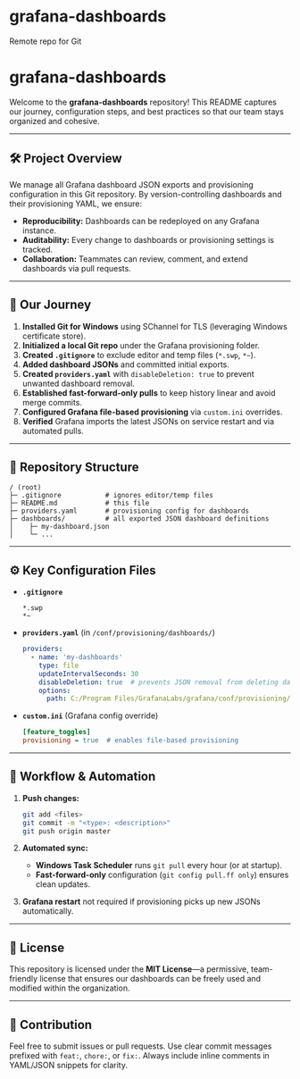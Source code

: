 # grafana-dashboards
Remote repo for Git
# grafana-dashboards

Welcome to the **grafana-dashboards** repository! This README captures our journey, configuration steps, and best practices so that our team stays organized and cohesive.

---

## 🛠️ Project Overview

We manage all Grafana dashboard JSON exports and provisioning configuration in this Git repository. By version-controlling dashboards and their provisioning YAML, we ensure:

* **Reproducibility:** Dashboards can be redeployed on any Grafana instance.
* **Auditability:** Every change to dashboards or provisioning settings is tracked.
* **Collaboration:** Teammates can review, comment, and extend dashboards via pull requests.

---

## 🚀 Our Journey

1. **Installed Git for Windows** using SChannel for TLS (leveraging Windows certificate store).
2. **Initialized a local Git repo** under the Grafana provisioning folder.
3. **Created `.gitignore`** to exclude editor and temp files (`*.swp`, `*~`).
4. **Added dashboard JSONs** and committed initial exports.
5. **Created `providers.yaml`** with `disableDeletion: true` to prevent unwanted dashboard removal.
6. **Established fast-forward-only pulls** to keep history linear and avoid merge commits.
7. **Configured Grafana file-based provisioning** via `custom.ini` overrides.
8. **Verified** Grafana imports the latest JSONs on service restart and via automated pulls.

---

## 📂 Repository Structure

```
/ (root)
├─ .gitignore           # ignores editor/temp files
├─ README.md            # this file
├─ providers.yaml       # provisioning config for dashboards
├─ dashboards/          # all exported JSON dashboard definitions
│    ├─ my-dashboard.json
│    └─ ...
```

---

## ⚙️ Key Configuration Files

* **`.gitignore`**

  ```gitignore
  *.swp
  *~
  ```
* **`providers.yaml`** (in `/conf/provisioning/dashboards/`)

  ```yaml
  providers:
    - name: 'my-dashboards'
      type: file
      updateIntervalSeconds: 30
      disableDeletion: true  # prevents JSON removal from deleting dashboards
      options:
        path: C:/Program Files/GrafanaLabs/grafana/conf/provisioning/dashboards
  ```
* **`custom.ini`** (Grafana config override)

  ```ini
  [feature_toggles]
  provisioning = true  # enables file-based provisioning
  ```

---

## 🔄 Workflow & Automation

1. **Push changes:**

   ```bash
   git add <files>
   git commit -m "<type>: <description>"
   git push origin master
   ```
2. **Automated sync:**

   * **Windows Task Scheduler** runs `git pull` every hour (or at startup).
   * **Fast-forward-only** configuration (`git config pull.ff only`) ensures clean updates.
3. **Grafana restart** not required if provisioning picks up new JSONs automatically.

---

## 📜 License

This repository is licensed under the **MIT License**—a permissive, team-friendly license that ensures our dashboards can be freely used and modified within the organization.

---

## 💬 Contribution

Feel free to submit issues or pull requests. Use clear commit messages prefixed with `feat:`, `chore:`, or `fix:`. Always include inline comments in YAML/JSON snippets for clarity.
